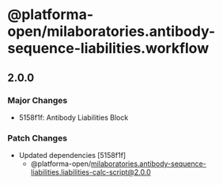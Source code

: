 # @platforma-open/milaboratories.antibody-sequence-liabilities.workflow

## 2.0.0

### Major Changes

- 5158f1f: Antibody Liabilities Block

### Patch Changes

- Updated dependencies [5158f1f]
  - @platforma-open/milaboratories.antibody-sequence-liabilities.liabilities-calc-script@2.0.0
